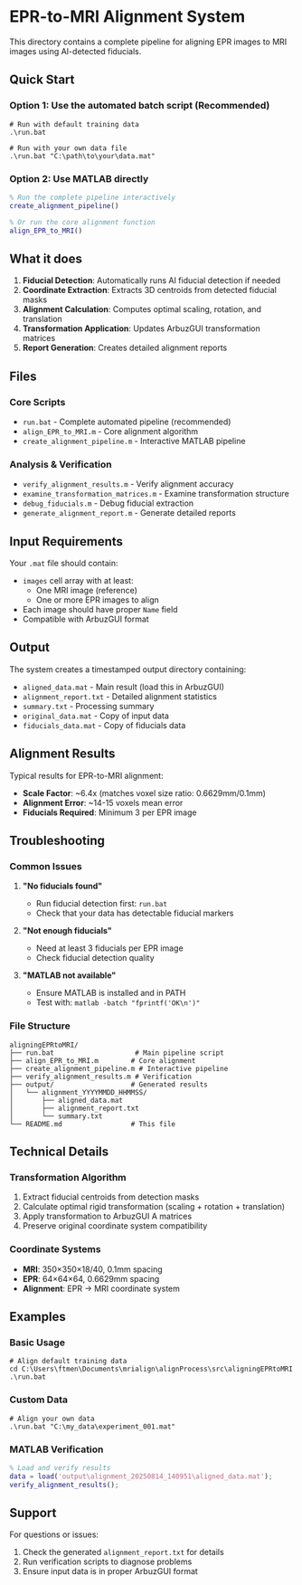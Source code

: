 # EPR-to-MRI Alignment System

This directory contains a complete pipeline for aligning EPR images to MRI images using AI-detected fiducials.

## Quick Start

### Option 1: Use the automated batch script (Recommended)

```batch
# Run with default training data
.\run.bat

# Run with your own data file
.\run.bat "C:\path\to\your\data.mat"
```

### Option 2: Use MATLAB directly

```matlab
% Run the complete pipeline interactively
create_alignment_pipeline()

% Or run the core alignment function
align_EPR_to_MRI()
```

## What it does

1. **Fiducial Detection**: Automatically runs AI fiducial detection if needed
2. **Coordinate Extraction**: Extracts 3D centroids from detected fiducial masks
3. **Alignment Calculation**: Computes optimal scaling, rotation, and translation
4. **Transformation Application**: Updates ArbuzGUI transformation matrices
5. **Report Generation**: Creates detailed alignment reports

## Files

### Core Scripts
- `run.bat` - Complete automated pipeline (recommended)
- `align_EPR_to_MRI.m` - Core alignment algorithm
- `create_alignment_pipeline.m` - Interactive MATLAB pipeline

### Analysis & Verification
- `verify_alignment_results.m` - Verify alignment accuracy
- `examine_transformation_matrices.m` - Examine transformation structure
- `debug_fiducials.m` - Debug fiducial extraction
- `generate_alignment_report.m` - Generate detailed reports

## Input Requirements

Your `.mat` file should contain:
- `images` cell array with at least:
  - One MRI image (reference)
  - One or more EPR images to align
- Each image should have proper `Name` field
- Compatible with ArbuzGUI format

## Output

The system creates a timestamped output directory containing:
- `aligned_data.mat` - Main result (load this in ArbuzGUI)
- `alignment_report.txt` - Detailed alignment statistics
- `summary.txt` - Processing summary
- `original_data.mat` - Copy of input data
- `fiducials_data.mat` - Copy of fiducials data

## Alignment Results

Typical results for EPR-to-MRI alignment:
- **Scale Factor**: ~6.4x (matches voxel size ratio: 0.6629mm/0.1mm)
- **Alignment Error**: ~14-15 voxels mean error
- **Fiducials Required**: Minimum 3 per EPR image

## Troubleshooting

### Common Issues

1. **"No fiducials found"**
   - Run fiducial detection first: `run.bat`
   - Check that your data has detectable fiducial markers

2. **"Not enough fiducials"**
   - Need at least 3 fiducials per EPR image
   - Check fiducial detection quality

3. **"MATLAB not available"**
   - Ensure MATLAB is installed and in PATH
   - Test with: `matlab -batch "fprintf('OK\n')"`

### File Structure

```
aligningEPRtoMRI/
├── run.bat                    # Main pipeline script
├── align_EPR_to_MRI.m        # Core alignment
├── create_alignment_pipeline.m # Interactive pipeline
├── verify_alignment_results.m # Verification
├── output/                   # Generated results
│   └── alignment_YYYYMMDD_HHMMSS/
│       ├── aligned_data.mat
│       ├── alignment_report.txt
│       └── summary.txt
└── README.md                 # This file
```

## Technical Details

### Transformation Algorithm
1. Extract fiducial centroids from detection masks
2. Calculate optimal rigid transformation (scaling + rotation + translation)
3. Apply transformation to ArbuzGUI A matrices
4. Preserve original coordinate system compatibility

### Coordinate Systems
- **MRI**: 350×350×18/40, 0.1mm spacing
- **EPR**: 64×64×64, 0.6629mm spacing
- **Alignment**: EPR → MRI coordinate system

## Examples

### Basic Usage
```batch
# Align default training data
cd C:\Users\ftmen\Documents\mrialign\alignProcess\src\aligningEPRtoMRI
.\run.bat
```

### Custom Data
```batch
# Align your own data
.\run.bat "C:\my_data\experiment_001.mat"
```

### MATLAB Verification
```matlab
% Load and verify results
data = load('output\alignment_20250814_140951\aligned_data.mat');
verify_alignment_results();
```

## Support

For questions or issues:
1. Check the generated `alignment_report.txt` for details
2. Run verification scripts to diagnose problems
3. Ensure input data is in proper ArbuzGUI format

